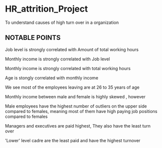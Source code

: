 # HR_attrition_Project
To understand causes of high turn over in a organization

## NOTABLE POINTS

Job level is strongly correlated with Amount of total working hours

Monthly income is strongly correlated with Job level

Monthly income is strongly correlated with total working hours

Age is stongly correlated with monthly income

We see most of the employees leaving are at 26 to 35 years of age

Monthly income between male and female is highly skewed , however 

Male employees have the highest number of outliers on the upper side compared to females, meaning most of them have high paying job positions compared to females

Managers and executives are paid highest, They also have the least turn over 

'Lower' level cadre are the least paid and have the highest turnover
